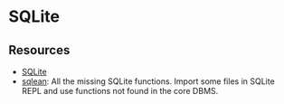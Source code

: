 SQLite
======

Resources
---------

 - [SQLite](https://sqlite.org/)
 - [sqlean](https://github.com/nalgeon/sqlean):
   All the missing SQLite functions.  Import some files in SQLite REPL and use
   functions not found in the core DBMS.
